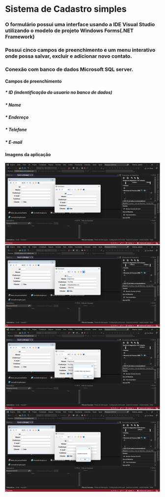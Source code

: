 # Sistema de Cadastro simples

### O formulário possui uma interface usando a IDE Visual Studio utilizando o modelo de projeto Windows Forms(.NET Framework)
### Possui cinco campos de preenchimento e um menu interativo onde possa salvar, excluir e adicionar novo contato.
### Conexão com banco de dados Microsoft SQL server.

#### Campos de preenchimento

##### * ID (indentificação do usuario no banco de dados)
##### * Nome
##### * Endereço 
##### * Telefone
##### * E-mail

#### Imagens da aplicação 

![Imagem-1](https://github.com/tchio1991/Sistema-de-Cadastro/blob/master/Imagens%20da%20aplica%C3%A7%C3%A3o/image001.png)
![Imagem-2](https://github.com/tchio1991/Sistema-de-Cadastro/blob/master/Imagens%20da%20aplica%C3%A7%C3%A3o/image002.png)
![Imagem-3](https://github.com/tchio1991/Sistema-de-Cadastro/blob/master/Imagens%20da%20aplica%C3%A7%C3%A3o/image003.png)
![Imagem-4](https://github.com/tchio1991/Sistema-de-Cadastro/blob/master/Imagens%20da%20aplica%C3%A7%C3%A3o/image004.png)

